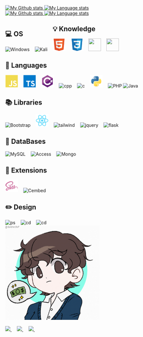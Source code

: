 <!-- GRS (Light Mode) -->
<div>
  <a href="https://github.com/EduardoDosSantosFerreira#gh-light-mode-only">
    <img src="https://github-readme-stats-steel-omega.vercel.app/api?username=EduardoDosSantosFerreira&show_icons=true&include_all_commits=true&hide_border=true&number_format=long&rank_icon=percentile&show=reviews,discussions_started,discussions_answered,prs_merged,prs_merged_percentage#gh-light-mode-only" alt="My Github stats" height="350">
  </a>
  <a href="https://github.com/EduardoDosSantosFerreira#gh-light-mode-only">
    <img src="https://github-readme-stats-steel-omega.vercel.app/api/top-langs/?username=EduardoDosSantosFerreira&layout=pie&hide_border=true&langs_count=10#gh-light-mode-only" alt="My Language stats" height="350">
  </a>
</div>

<!-- GRS (Dark Mode) -->
<div>
  <a href="https://github.com/EduardoDosSantosFerreira#gh-dark-mode-only">
    <img src="https://github-readme-stats-steel-omega.vercel.app/api?username=EduardoDosSantosFerreira&show_icons=true&include_all_commits=true&icon_color=2d77dc&title_color=2d77dc&text_color=ffffff&bg_color=0d1117&hide_border=true&number_format=long&rank_icon=percentile&show=reviews,discussions_started,discussions_answered,prs_merged,prs_merged_percentage#gh-dark-mode-only" alt="My Github stats" height="350">
  </a>
  <a href="https://github.com/EduardoDosSantosFerreira#gh-dark-mode-only">
    <img src="https://github-readme-stats-steel-omega.vercel.app/api/top-langs/?username=EduardoDosSantosFerreira&layout=pie&icon_color=2d77dc&title_color=2d77dc&text_color=ffffff&bg_color=0d1117&hide_border=true&langs_count=10#gh-dark-mode-only" alt="My Language stats" height="350">
  </a>
</div>

<div style="display: inline-block; align-items: center;">
  <h2>💻 OS </h2>
  <img alt="Windows" height="40" width="40" src="https://seeklogo.com/images/W/windows-11-icon-logo-6C39629E45-seeklogo.com.png">ㅤ
  <img alt="Kali" height="50" width="50" src="https://upload.wikimedia.org/wikipedia/commons/2/2b/Kali-dragon-icon.svg">ㅤ
</div>

<div style="display: inline-block; align-items: center;">
  <h2>💡 Knowledge</h2>
  <img alt="HTML" height="40" width="40" src="https://raw.githubusercontent.com/devicons/devicon/master/icons/html5/html5-original.svg">ㅤ
  <img alt="CSS" height="40" width="40" src="https://raw.githubusercontent.com/devicons/devicon/master/icons/css3/css3-original.svg">ㅤ
  <img src="https://cdn.jsdelivr.net/gh/devicons/devicon/icons/git/git-original.svg" height="40px" width="40px" />ㅤ
  <img src="https://cdn.jsdelivr.net/gh/devicons/devicon/icons/arduino/arduino-original.svg" height="40px" width="40px" />ㅤ
</div>

<br>

<div style="display: inline-block; align-items: center;">
  <h2>📖 Languages</h2>
  <img alt="Js" height="40" width="40" src="https://raw.githubusercontent.com/devicons/devicon/master/icons/javascript/javascript-plain.svg">ㅤ
  <img alt="Ts" height="40" width="40" src="https://raw.githubusercontent.com/devicons/devicon/master/icons/typescript/typescript-plain.svg">ㅤ
  <img alt="Csharp" height="40" width="40" src="https://raw.githubusercontent.com/devicons/devicon/master/icons/csharp/csharp-original.svg">ㅤ
  <img alt="cpp" height="40" width="40" src="https://cdn.jsdelivr.net/gh/devicons/devicon/icons/cplusplus/cplusplus-original.svg"/>ㅤ
  <img alt="c" height="40" width="40" src="https://cdn.jsdelivr.net/gh/devicons/devicon/icons/c/c-original.svg"/>ㅤ
  <img alt="Python" height="40" width="40" src="https://raw.githubusercontent.com/devicons/devicon/master/icons/python/python-original.svg">ㅤ
  <img alt="PHP" height="45" width="45" src="https://cdn.jsdelivr.net/gh/devicons/devicon@latest/icons/php/php-original.svg">
  <img alt="Java" height="45" width="45" src="https://cdn.jsdelivr.net/gh/devicons/devicon/icons/java/java-original.svg">ㅤ
</div>

<br>

<div style="display: inline-block; align-items: center;">
  <h2>📚 Libraries</h2>
  <img alt="Bootstrap" height="40" width="45" src="https://getbootstrap.com/docs/5.3/assets/brand/bootstrap-logo-shadow.png"/>ㅤ
  <img alt="React" height="40" width="40" src="https://raw.githubusercontent.com/devicons/devicon/master/icons/react/react-original.svg">ㅤ
  <img alt="tailwind" height="40" width="40" src="https://www.vectorlogo.zone/logos/tailwindcss/tailwindcss-icon.svg"/>ㅤ
  <img alt="jquery" height="40" width="40" src="https://cdn.jsdelivr.net/gh/devicons/devicon/icons/jquery/jquery-plain-wordmark.svg" />ㅤ
  <img alt="flask" height="40" width="40" src="https://damiandeluca.com.ar/wp-content/uploads/2020/05/flask.jpg" />ㅤ
</div>

<br>

<div style="display: inline-block; align-items: center;">
  <h2>🏦 DataBases</h2>
  <img alt="MySQL" height="40" width="45" src="https://cdn.jsdelivr.net/gh/devicons/devicon/icons/mysql/mysql-original.svg" />ㅤ
  <img alt="Access" height="40" width="40" src="https://cdn.icon-icons.com/icons2/2397/PNG/96/microsoft_office_access_logo_icon_145727.png">ㅤ
  <img alt="Mongo" height="50" width="50" src="https://cdn.jsdelivr.net/gh/devicons/devicon/icons/mongodb/mongodb-original.svg"/>
</div>

<br>

<div style="display: inline-block; align-items: center;">
  <h2>🎀 Extensions</h2>
  <img alt="sass" height="40" width="40" src="https://raw.githubusercontent.com/devicons/devicon/master/icons/sass/sass-original.svg"/>ㅤ
  <img alt="Cembed" height="40" width="40" src="https://cdn.jsdelivr.net/gh/devicons/devicon/icons/embeddedc/embeddedc-original-wordmark.svg">
</div>

<br>

<div style="display: inline-block; align-items: center;">
  <h2>✏️ Design</h2>
  <img alt="ps" height="40" width="40" src="https://cdn.jsdelivr.net/gh/devicons/devicon/icons/photoshop/photoshop-plain.svg"/>ㅤ
  <img alt="cd" height="40" width="40" src="https://user-images.githubusercontent.com/5500727/134825076-b09568dc-040d-4516-ba65-be5a1943b6df.png">ㅤ
  <img alt="cd" height="44" width="35" src="https://uxwing.com/wp-content/themes/uxwing/download/brands-and-social-media/coreldraw-icon.png">
</div>
<br>

<img src="https://github.com/EduardoDosSantosFerreira/EduardoDosSantosFerreira/blob/main/img/edu.gif?raw=true" alt="Edu GIF" width="300" height="300">
<br>
<br>

<div style="text-decoration: none;"> 
  <a href="mailto:eduardosferreira69@gmail.com">
    <img src="https://img.shields.io/badge/-Gmail-%23333?style=for-the-badge&logo=gmail&logoColor=white" target="_blank">
  </a>ㅤ
  <a href="https://www.linkedin.com/in/eduardo-dos-santos-ferreira-007440251/" target="_blank">
    <img src="https://img.shields.io/badge/-LinkedIn-%230077B5?style=for-the-badge&logo=linkedin&logoColor=white" target="_blank">
  </a>ㅤ
  <a href="https://api.whatsapp.com/send?phone=5513981492795" class="social-follow__anchor" rel="me noopener" title="Whatsapp" target="_blank">
    <img src="https://img.shields.io/badge/WhatsApp-25D366?style=for-the-badge&logo=whatsapp&logoColor=white">
  </a>ㅤ
</div>
